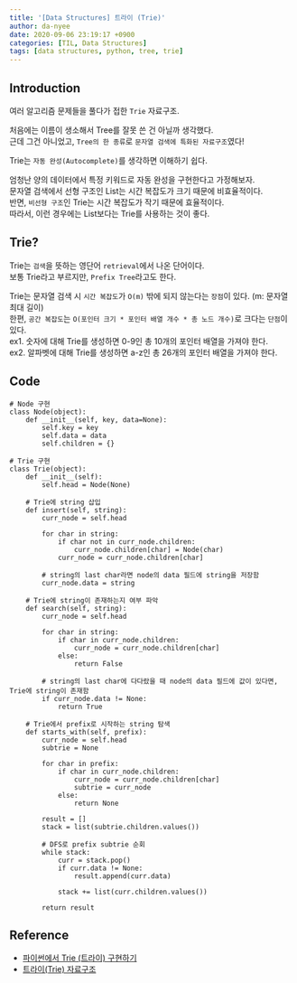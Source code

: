 ```yaml
---
title: '[Data Structures] 트라이 (Trie)'
author: da-nyee
date: 2020-09-06 23:19:17 +0900
categories: [TIL, Data Structures]
tags: [data structures, python, tree, trie]
---
```


## Introduction

여러 알고리즘 문제들을 풀다가 접한 `Trie` 자료구조.

처음에는 이름이 생소해서 Tree를 잘못 쓴 건 아닐까 생각했다.<br/>
근데 그건 아니었고, `Tree의 한 종류`로 `문자열 검색에 특화된 자료구조`였다!

Trie는 `자동 완성(Autocomplete)`를 생각하면 이해하기 쉽다.

엄청난 양의 데이터에서 특정 키워드로 자동 완성을 구현한다고 가정해보자.<br/>
문자열 검색에서 선형 구조인 List는 시간 복잡도가 크기 때문에 비효율적이다.<br/>
반면, `비선형 구조`인 Trie는 시간 복잡도가 작기 때문에 효율적이다.<br/>
따라서, 이런 경우에는 List보다는 Trie를 사용하는 것이 좋다.

## Trie?

Trie는 `검색`을 뜻하는 영단어 `retrieval`에서 나온 단어이다.<br/>
보통 Trie라고 부르지만, `Prefix Tree`라고도 한다.

Trie는 문자열 검색 시 `시간 복잡도`가 `O(m)` 밖에 되지 않는다는 `장점`이 있다. (m: 문자열 최대 길이)<br/>
한편, `공간 복잡도`는 `O(포인터 크기 * 포인터 배열 개수 * 총 노드 개수)`로 크다는 `단점`이 있다.<br/>
ex1. 숫자에 대해 Trie를 생성하면 0-9인 총 10개의 포인터 배열을 가져야 한다.<br/>
ex2. 알파벳에 대해 Trie를 생성하면 a-z인 총 26개의 포인터 배열을 가져야 한다.

## Code

```
# Node 구현
class Node(object):
    def __init__(self, key, data=None):
        self.key = key
        self.data = data
        self.children = {}

# Trie 구현
class Trie(object):
    def __init__(self):
        self.head = Node(None)
    
    # Trie에 string 삽입
    def insert(self, string):
        curr_node = self.head
        
        for char in string:
            if char not in curr_node.children:
                curr_node.children[char] = Node(char)
            curr_node = curr_node.children[char]
        
        # string의 last char라면 node의 data 필드에 string을 저장함
        curr_node.data = string

    # Trie에 string이 존재하는지 여부 파악
    def search(self, string):
        curr_node = self.head

        for char in string:
            if char in curr_node.children:
                curr_node = curr_node.children[char]
            else:
                return False
        
        # string의 last char에 다다랐을 때 node의 data 필드에 값이 있다면, Trie에 string이 존재함
        if curr_node.data != None:
            return True
    
    # Trie에서 prefix로 시작하는 string 탐색
    def starts_with(self, prefix):
        curr_node = self.head
        subtrie = None

        for char in prefix:
            if char in curr_node.children:
                curr_node = curr_node.children[char]
                subtrie = curr_node
            else:
                return None
        
        result = []
        stack = list(subtrie.children.values())

        # DFS로 prefix subtrie 순회
        while stack:
            curr = stack.pop()
            if curr.data != None:
                result.append(curr.data)
            
            stack += list(curr.children.values())
        
        return result
```

## Reference
- [파이썬에서 Trie (트라이) 구현하기](https://blog.ilkyu.kr/entry/%ED%8C%8C%EC%9D%B4%EC%8D%AC%EC%97%90%EC%84%9C-Trie-%ED%8A%B8%EB%9D%BC%EC%9D%B4-%EA%B5%AC%ED%98%84%ED%95%98%EA%B8%B0)
- [트라이(Trie) 자료구조](https://www.crocus.co.kr/1053)